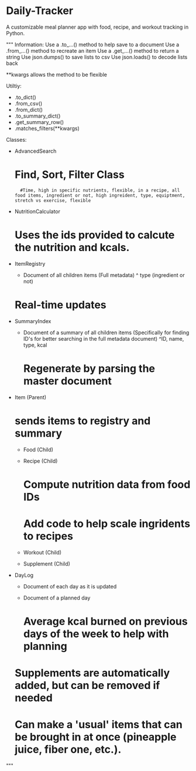 # Daily-Tracker
A customizable meal planner app with food, recipe, and workout tracking in Python.

"""
Information:
Use a .to_...() method to help save to a document
Use a .from_...() method to recreate an item
Use a .get_...() method to return a string
Use json.dumps() to save lists to csv
Use json.loads() to decode lists back

**kwargs allows the method to be flexible

Utiltiy:
- .to_dict()
- .from_csv()
- .from_dict()
- .to_summary_dict()
- .get_summary_row()
- .matches_filters(**kwargs)

Classes: 
- AdvancedSearch
    # Find, Sort, Filter Class
        #Time, high in specific nutrients, flexible, in a recipe, all food items, ingredient or not, high ingreident, type, equiptment, stretch vs exercise, flexible
    
- NutritionCalculator
    # Uses the ids provided to calcute the nutrition and kcals.

- ItemRegistry
    * Document of all children items (Full metadata)  ^ type (ingredient or not)
    # Real-time updates

- SummaryIndex
    * Document of a summary of all children items (Specifically for finding ID's for better searching in the full metadata document) ^ID, name, type, kcal
        # Regenerate by parsing the master document

- Item (Parent)
    # sends items to registry and summary

    - Food (Child)

    - Recipe (Child)
        # Compute nutrition data from food IDs
        # Add code to help scale ingridents to recipes

    - Workout (Child)
    
    - Supplement (Child)

- DayLog
    * Document of each day as it is updated

    * Document of a planned day
        # Average kcal burned on previous days of the week to help with planning

    # Supplements are automatically added, but can be removed if needed
    # Can make a 'usual' items that can be brought in at once (pineapple juice, fiber one, etc.).
"""